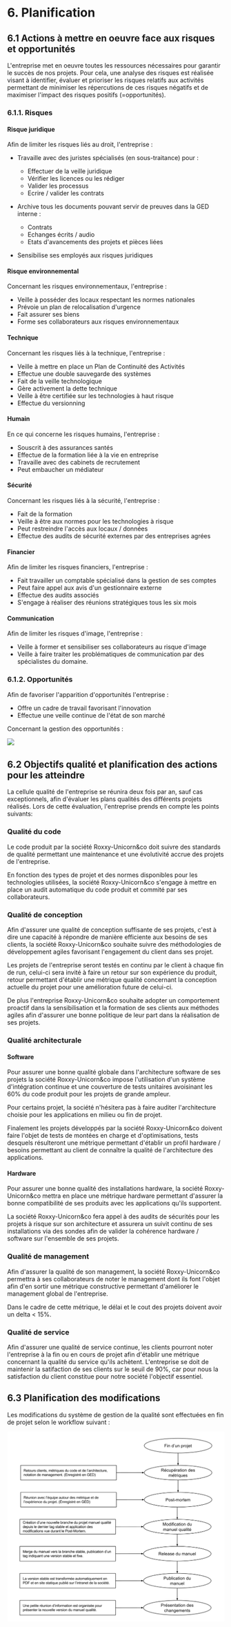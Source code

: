 # 6. Planification

## 6.1 Actions à mettre en oeuvre face aux risques et opportunités

L'entreprise met en oeuvre toutes les ressources nécessaires pour garantir le succès de nos projets.
Pour cela, une analyse des risques est réalisée visant à identifier, évaluer et prioriser les risques relatifs aux activités permettant de minimiser les répercutions de ces risques négatifs et de maximiser l'impact des risques positifs (=opportunités).

### 6.1.1. Risques

#### Risque juridique

Afin de limiter les risques liés au droit, l'entreprise :

- Travaille avec des juristes spécialisés (en sous-traitance) pour :
  - Effectuer de la veille juridique
  - Vérifier les licences ou les rédiger
  - Valider les processus
  - Ecrire / valider les contrats

- Archive tous les documents pouvant servir de preuves dans la GED interne :
  - Contrats
  - Echanges écrits / audio
  - Etats d'avancements des projets et pièces liées

- Sensibilise ses employés aux risques juridiques

#### Risque environnemental

Concernant les risques environnementaux, l'entreprise :

- Veille à posséder des locaux respectant les normes nationales
- Prévoie un plan de relocalisation d'urgence
- Fait assurer ses biens
- Forme ses collaborateurs aux risques environnementaux

#### Technique

Concernant les risques liés à la technique, l'entreprise :

- Veille à mettre en place un Plan de Continuité des Activités
- Effectue une double sauvegarde des systèmes
- Fait de la veille technologique
- Gère activement la dette technique
- Veille à être certifiée sur les technologies à haut risque
- Effectue du versionning

#### Humain

En ce qui concerne les risques humains, l'entreprise :

- Souscrit à des assurances santés
- Effectue de la formation liée à la vie en entreprise
- Travaille avec des cabinets de recrutement
- Peut embaucher un médiateur

#### Sécurité

Concernant les risques liés à la sécurité, l'entreprise :

- Fait de la formation
- Veille à être aux normes pour les technologies à risque
- Peut restreindre l'accès aux locaux / données
- Effectue des audits de sécurité externes par des entreprises agrées

#### Financier

Afin de limiter les risques financiers, l'entreprise :

- Fait travailler un comptable spécialisé dans la gestion de ses comptes
- Peut faire appel aux avis d'un gestionnaire externe
- Effectue des audits associés
- S'engage à réaliser des réunions stratégiques tous les six mois

#### Communication

Afin de limiter les risques d'image, l'entreprise :

- Veille à former et sensibiliser ses collaborateurs au risque d'image
- Veille à faire traiter les problématiques de communication par des spécialistes
  du domaine.


### 6.1.2. Opportunités

Afin de favoriser l'apparition d'opportunités l'entreprise :

- Offre un cadre de travail favorisant l'innovation
- Effectue une veille continue de l'état de son marché

Concernant la gestion des opportunités :

<img src="./Images/Schema/Flow chart opportunité.png"></img>

## 6.2 Objectifs qualité et planification des actions pour les atteindre

La cellule qualité de l'entreprise se réunira deux fois par an, sauf cas exceptionnels, afin d'évaluer les plans qualités des différents projets réalisés.
Lors de cette évaluation, l'entreprise prends en compte les points suivants:

### Qualité du code

Le code produit par la société Roxxy-Unicorn&co doit suivre des standards de
qualité permettant une maintenance et une évolutivité accrue des projets de
l'entreprise.

En fonction des types de projet et des normes disponibles pour les technologies
utilisées, la société Roxxy-Unicorn&co s'engage à mettre en place un audit
automatique du code produit et commité par ses collaborateurs.

### Qualité de conception

Afin d'assurer une qualité de conception suffisante de ses projets, c'est à dire
une capacité à répondre de manière efficiente aux besoins de ses clients, la
société Roxxy-Unicorn&co souhaite suivre des méthodologies de développement
agiles favorisant l'engagement du client dans ses projet.

Les projets de l'entreprise seront testés en continu par le client à chaque fin
de run, celui-ci sera invité à faire un retour sur son expérience du produit,
retour permettant d'établir une métrique qualité concernant la conception
actuelle du projet pour une amélioration future de celui-ci.

De plus l'entreprise Roxxy-Unicorn&co souhaite adopter un comportement proactif
dans la sensibilisation et la formation de ses clients aux méthodes agiles afin
d'assurer une bonne politique de leur part dans la réalisation de ses projets.

### Qualité architecturale

#### Software

Pour assurer une bonne qualité globale dans l'architecture software de ses
projets la société Roxxy-Unicorn&co impose l'utilisation d'un système
d'intégration continue et une couverture de tests unitaires avoisinant les 60%
du code produit pour les projets de grande ampleur.

Pour certains projet, la société n'hésitera pas à faire auditer l'architecture
choisie pour les applications en milieu ou fin de projet.

Finalement les projets développés par la société Roxxy-Unicorn&co doivent faire
l'objet de tests de montées en charge et d'optimisations, tests desquels résulteront une
métrique permettant d'établir un profil hardware / besoins permettant au client
de connaître la qualité de l'architecture des applications.

#### Hardware

Pour assurer une bonne qualité des installations hardware, la société
Roxxy-Unicorn&co mettra en place une métrique hardware permettant d'assurer la
bonne compatibilité de ses produits avec les applications qu'ils supportent.

La société Roxxy-Unicorn&co fera appel à des audits de sécurités pour les
projets à risque sur son architecture et assurera un suivit continu de ses
installations via des sondes afin de valider la cohérence hardware / software
sur l'ensemble de ses projets.

### Qualité de management

Afin d'assurer la qualité de son management, la société Roxxy-Unicorn&co
permettra à ses collaborateurs de noter le management dont ils font l'objet
afin d'en sortir une métrique constructive permettant d'améliorer le management global de l'entreprise.

Dans le cadre de cette métrique, le délai et le cout des projets doivent avoir un delta < 15%.

### Qualité de service

Afin d'assurer une qualité de service continue, les clients pourront noter
l'entreprise à la fin ou en cours de projet afin d'établir une métrique
concernant la qualité du service qu'ils achètent.
L'entreprise se doit de maintenir la satifaction de ses clients sur le seuil de 90%, car pour nous la satisfaction du client constitue pour notre société l'objectif essentiel.


## 6.3 Planification des modifications

Les modifications du système de gestion de la qualité sont effectuées en fin de
projet selon le workflow suivant :

<img src="./Images/Schema/workflow modif système qualité.png"></img>
